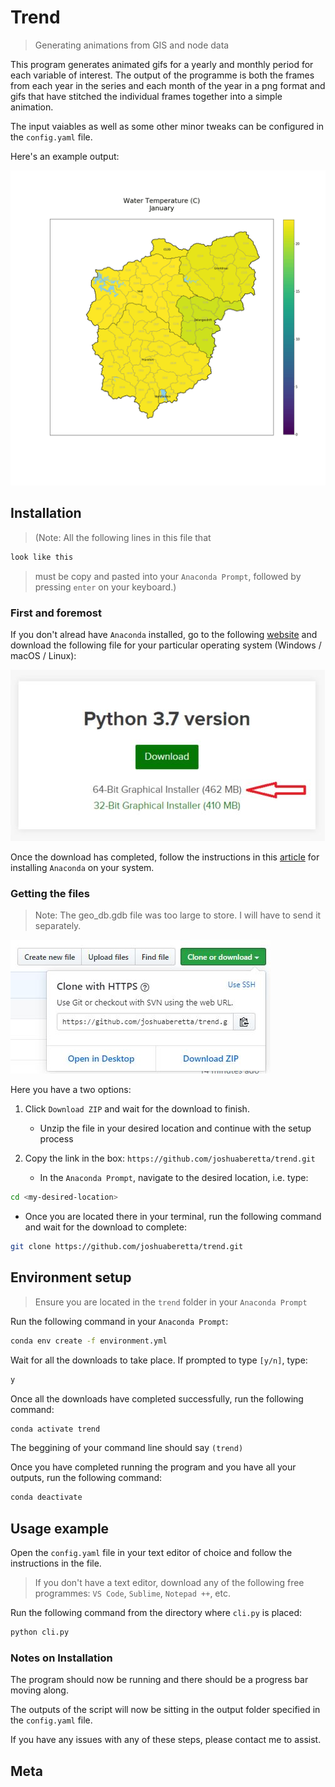 # Trend
> Generating animations from GIS and node data

This program generates animated gifs for a yearly and monthly period for each variable of interest. The output of the programme is both the frames from each year in the series and each month of the year in a png format and gifs that have stitched the individual frames together into a simple animation.

The input vaiables as well as some other minor tweaks can be configured in the `config.yaml` file.

Here's an example output:

![](examples/example_output.gif)

## Installation

>(Note:
All the following lines in this file that
```sh
look like this
```
>must be copy and pasted into your `Anaconda Prompt`, followed by pressing `enter` on your keyboard.)

### First and foremost
If you don't alread have `Anaconda` installed, go to the following [website](https://www.anaconda.com/distribution/) and download the following file for your particular operating system (Windows / macOS / Linux):

![](examples/anaconda.JPG)

Once the download has completed, follow the instructions in this [article](https://problemsolvingwithpython.com/01-Orientation/01.03-Installing-Anaconda-on-Windows/) for installing `Anaconda` on your system.

### Getting the files
> Note: The geo_db.gdb file was too large to store. I will have to send it separately.

![](examples/github.JPG)

Here you have a two options:

1. Click `Download ZIP` and wait for the download to finish.
    - Unzip the file in your desired location and continue with the setup process

2. Copy the link in the box: `https://github.com/joshuaberetta/trend.git`
    - In the `Anaconda Prompt`, navigate to the desired location, i.e. type:
```sh
cd <my-desired-location>
```

 - Once you are located there in your terminal, run the following command and wait for the download to complete:

```sh
git clone https://github.com/joshuaberetta/trend.git
```

## Environment setup
> Ensure you are located in the `trend` folder in your `Anaconda Prompt`

Run the following command in your `Anaconda Prompt`:
```sh
conda env create -f environment.yml
```

Wait for all the downloads to take place. If prompted to type `[y/n]`, type: 
```sh
y
```

Once all the downloads have completed successfully, run the following command:
```sh
conda activate trend
```
The beggining of your command line should say `(trend)`

Once you have completed running the program and you have all your outputs, run the following command:
```sh
conda deactivate
```

## Usage example

Open the `config.yaml` file in your text editor of choice and follow the instructions in the file. 
> If you don't have a text editor, download any of the following free programmes: `VS Code`, `Sublime`, `Notepad ++`, etc.

Run the following command from the directory where `cli.py` is placed:
```sh
python cli.py
```

### Notes on Installation

The program should now be running and there should be a progress bar moving along.

The outputs of the script will now be sitting in the output folder specified in the `config.yaml` file.

If you have any issues with any of these steps, please contact me to assist.

## Meta
